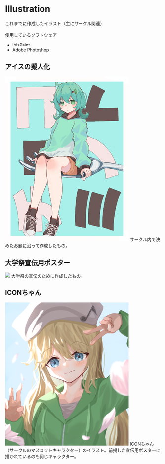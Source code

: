 # Illustration
これまでに作成したイラスト（主にサークル関連）
<br>
<br>
使用しているソフトウェア
* ibisPaint
* Adobe Photoshop

## アイスの擬人化
<img width="400" src="https://github.com/0gawa0/Illustration/blob/main/ice.png">
サークル内で決めたお題に沿って作成したもの。

## 大学祭宣伝用ポスター
<img width="400" src="https://github.com/0gawa0/Illustration/blob/main/ICON_2023_poster.png">
大学祭の宣伝のために作成したもの。

## ICONちゃん
<img width="400" src="https://github.com/0gawa0/Illustration/blob/main/icon_chan.png">
ICONちゃん（サークルのマスコットキャラクター）のイラスト。前掲した宣伝用ポスターに描かれているのも同じキャラクター。

